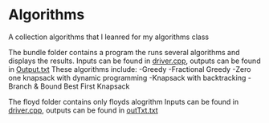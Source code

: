 # Algorithms
A collection algorithms that I leanred for my algorithms class

The bundle folder contains a program the runs several algorithms and displays the results. 
Inputs can be found in [driver.cpp](bundle/driver.cpp), outputs can be found in [Output.txt](bundle/Output.txt)
These algorithms include: 
-Greedy 
-Fractional Greedy
-Zero one knapsack with dynamic programming
-Knapsack with backtracking
-Branch & Bound Best First Knapsack

The floyd folder contains only floyds alogrithm
Inputs can be found in [driver.cpp](floyds/floyd.cpp), outputs can be found in [outTxt.txt](floyds/outTxt.txt)



